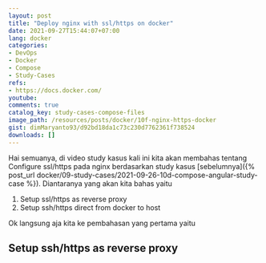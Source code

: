 ```yaml
---
layout: post
title: "Deploy nginx with ssl/https on docker"
date: 2021-09-27T15:44:07+07:00
lang: docker
categories:
- DevOps
- Docker
- Compose
- Study-Cases
refs: 
- https://docs.docker.com/
youtube: 
comments: true
catalog_key: study-cases-compose-files
image_path: /resources/posts/docker/10f-nginx-https-docker
gist: dimMaryanto93/d92bd18da1c73c230d7762361f738524
downloads: []
---
```


Hai semuanya, di video study kasus kali ini kita akan membahas tentang Configure ssl/https pada nginx berdasarkan study kasus [sebelumnya]({% post_url docker/09-study-cases/2021-09-26-10d-compose-angular-study-case %}). Diantaranya yang akan kita bahas yaitu

1. Setup ssl/https as reverse proxy
2. Setup ssh/https direct from docker to host

Ok langsung aja kita ke pembahasan yang pertama yaitu

## Setup ssh/https as reverse proxy

